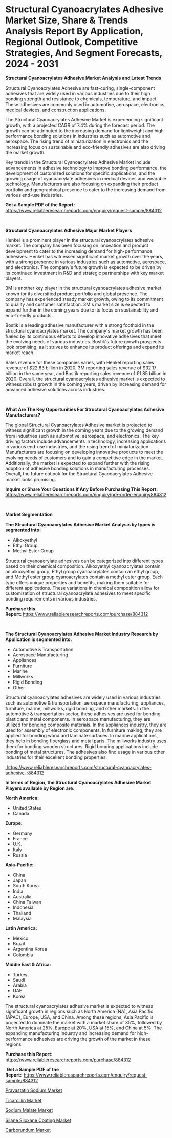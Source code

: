 <p><h1>Structural Cyanoacrylates Adhesive Market Size, Share & Trends Analysis Report By Application, Regional Outlook, Competitive Strategies, And Segment Forecasts, 2024 - 2031</h1></p><p><strong>Structural Cyanoacrylates Adhesive Market Analysis and Latest Trends</strong></p>
<p><p>Structural Cyanoacrylates Adhesive are fast-curing, single-component adhesives that are widely used in various industries due to their high bonding strength and resistance to chemicals, temperature, and impact. These adhesives are commonly used in automotive, aerospace, electronics, medical devices, and construction applications.</p><p>The Structural Cyanoacrylates Adhesive Market is experiencing significant growth, with a projected CAGR of 7.4% during the forecast period. The growth can be attributed to the increasing demand for lightweight and high-performance bonding solutions in industries such as automotive and aerospace. The rising trend of miniaturization in electronics and the increasing focus on sustainable and eco-friendly adhesives are also driving the market growth.</p><p>Key trends in the Structural Cyanoacrylates Adhesive Market include advancements in adhesive technology to improve bonding performance, the development of customized solutions for specific applications, and the growing usage of cyanoacrylate adhesives in medical devices and wearable technology. Manufacturers are also focusing on expanding their product portfolio and geographical presence to cater to the increasing demand from various end-use industries.</p></p>
<p><strong>Get a Sample PDF of the Report:&nbsp;</strong> <a href="https://www.reliableresearchreports.com/enquiry/request-sample/884312">https://www.reliableresearchreports.com/enquiry/request-sample/884312</a></p>
<p>&nbsp;</p>
<p><strong>Structural Cyanoacrylates Adhesive Major Market Players</strong></p>
<p><p>Henkel is a prominent player in the structural cyanoacrylates adhesive market. The company has been focusing on innovation and product development to cater to the increasing demand for high-performance adhesives. Henkel has witnessed significant market growth over the years, with a strong presence in various industries such as automotive, aerospace, and electronics. The company's future growth is expected to be driven by its continued investment in R&D and strategic partnerships with key market players.</p><p>3M is another key player in the structural cyanoacrylates adhesive market known for its diversified product portfolio and global presence. The company has experienced steady market growth, owing to its commitment to quality and customer satisfaction. 3M's market size is expected to expand further in the coming years due to its focus on sustainability and eco-friendly products.</p><p>Bostik is a leading adhesive manufacturer with a strong foothold in the structural cyanoacrylates market. The company's market growth has been fueled by its continuous efforts to develop innovative adhesives that meet the evolving needs of various industries. Bostik's future growth prospects look promising, as it strives to enhance its product offerings and expand its market reach.</p><p>Sales revenue for these companies varies, with Henkel reporting sales revenue of $22.63 billion in 2020, 3M reporting sales revenue of $32.17 billion in the same year, and Bostik reporting sales revenue of €1.85 billion in 2020. Overall, the structural cyanoacrylates adhesive market is expected to witness robust growth in the coming years, driven by increasing demand for advanced adhesive solutions across industries.</p></p>
<p>&nbsp;</p>
<p><strong>What Are The Key Opportunities For Structural Cyanoacrylates Adhesive Manufacturers?</strong></p>
<p><p>The global Structural Cyanoacrylates Adhesive market is projected to witness significant growth in the coming years due to the growing demand from industries such as automotive, aerospace, and electronics. The key driving factors include advancements in technology, increasing applications in various end-use industries, and the rising trend of miniaturization. Manufacturers are focusing on developing innovative products to meet the evolving needs of customers and to gain a competitive edge in the market. Additionally, the market is expected to expand further with the rising adoption of adhesive bonding solutions in manufacturing processes. Overall, the future outlook for the Structural Cyanoacrylates Adhesive market looks promising.</p></p>
<p><strong>Inquire or Share Your Questions If Any Before Purchasing This Report:</strong> <a href="https://www.reliableresearchreports.com/enquiry/pre-order-enquiry/884312">https://www.reliableresearchreports.com/enquiry/pre-order-enquiry/884312</a></p>
<p>&nbsp;</p>
<p><strong>Market Segmentation</strong></p>
<p><strong>The Structural Cyanoacrylates Adhesive Market Analysis by types is segmented into:</strong></p>
<p><ul><li>Alkoxyethyl</li><li>Ethyl Group</li><li>Methyl Ester Group</li></ul></p>
<p><p>Structural cyanoacrylate adhesives can be categorized into different types based on their chemical composition. Alkoxyethyl cyanoacrylates contain an alkoxyethyl group, Ethyl group cyanoacrylates contain an ethyl group, and Methyl ester group cyanoacrylates contain a methyl ester group. Each type offers unique properties and benefits, making them suitable for different applications. These variations in chemical composition allow for customization of structural cyanoacrylate adhesives to meet specific bonding requirements in various industries.</p></p>
<p><strong>Purchase this Report:&nbsp;</strong><a href="https://www.reliableresearchreports.com/purchase/884312">https://www.reliableresearchreports.com/purchase/884312</a></p>
<p>&nbsp;</p>
<p><strong>The Structural Cyanoacrylates Adhesive Market Industry Research by Application is segmented into:</strong></p>
<p><ul><li>Automotive & Transportation</li><li>Aerospace Manufacturing</li><li>Appliances</li><li>Furniture</li><li>Marine</li><li>Millworks</li><li>Rigid Bonding</li><li>Other</li></ul></p>
<p><p>Structural cyanoacrylates adhesives are widely used in various industries such as automotive & transportation, aerospace manufacturing, appliances, furniture, marine, millworks, rigid bonding, and other markets. In the automotive & transportation sector, these adhesives are used for bonding plastic and metal components. In aerospace manufacturing, they are utilized for bonding composite materials. In the appliances industry, they are used for assembly of electronic components. In furniture making, they are applied for bonding wood and laminate surfaces. In marine applications, they help in bonding fiberglass and metal parts. The millworks industry uses them for bonding wooden structures. Rigid bonding applications include bonding of metal structures. The adhesives also find usage in various other industries for their excellent bonding properties.</p></p>
<p><a href="https://www.reliableresearchreports.com/structural-cyanoacrylates-adhesive-r884312">&nbsp;https://www.reliableresearchreports.com/structural-cyanoacrylates-adhesive-r884312</a></p>
<p><strong>In terms of Region, the Structural Cyanoacrylates Adhesive Market Players available by Region are:</strong></p>
<p>
    <p> <strong> North America: </strong>
        <ul>
            <li>United States</li>
            <li>Canada</li>
        </ul>
        </p> 
    <p> <strong> Europe: </strong>
        <ul>
            <li>Germany</li>
            <li>France</li>
            <li>U.K.</li>
            <li>Italy</li>
            <li>Russia</li>
        </ul>
        </p> 
    <p> <strong> Asia-Pacific: </strong>
        <ul>
            <li>China</li>
            <li>Japan</li>
            <li>South Korea</li>
            <li>India</li>
            <li>Australia</li>
            <li>China Taiwan</li>
            <li>Indonesia</li>
            <li>Thailand</li>
            <li>Malaysia</li>
        </ul>
        </p> 
    <p> <strong> Latin America: </strong>
        <ul>
            <li>Mexico</li>
            <li>Brazil</li>
            <li>Argentina Korea</li>
            <li>Colombia</li>
        </ul>
        </p> 
    <p> <strong> Middle East & Africa: </strong>
        <ul>
            <li>Turkey</li>
            <li>Saudi</li>
            <li>Arabia</li>
            <li>UAE</li>
            <li>Korea</li>
        </ul>
    </p>
    </p>
<p><p>The structural cyanoacrylates adhesive market is expected to witness significant growth in regions such as North America (NA), Asia Pacific (APAC), Europe, USA, and China. Among these regions, Asia Pacific is projected to dominate the market with a market share of 35%, followed by North America at 25%, Europe at 20%, USA at 15%, and China at 5%. The expanding manufacturing industry and increasing demand for high-performance adhesives are driving the growth of the market in these regions.</p></p>
<p><strong>Purchase this Report: </strong><a href="https://www.reliableresearchreports.com/purchase/884312">https://www.reliableresearchreports.com/purchase/884312</a></p>
<p>&nbsp;<strong>Get a Sample PDF of the Report:&nbsp;&nbsp;</strong><a href="https://www.reliableresearchreports.com/enquiry/request-sample/884312">https://www.reliableresearchreports.com/enquiry/request-sample/884312</a></p>
<p><strong></strong></p>
<p><p><a href="https://www.linkedin.com/pulse/in-depth-analysis-global-pravastatin-sodium-market-scope-its-htm5c">Pravastatin Sodium Market</a></p><p><a href="https://issuu.com/reportprime-2/docs/ticarcillin-market-size-2030.pptx">Ticarcillin Market</a></p><p><a href="https://github.com/valeriecruz651/Market-Research-Report-List-1/blob/main/sodium-malate-market.md">Sodium Malate Market</a></p><p><a href="https://www.linkedin.com/pulse/strategic-insights-global-silane-siloxane-coating-market-trends-pktzf">Silane Siloxane Coating Market</a></p><p><a href="https://github.com/heatherogden68774/Market-Research-Report-List-1/blob/main/carborundum-market.md">Carborundum Market</a></p></p>